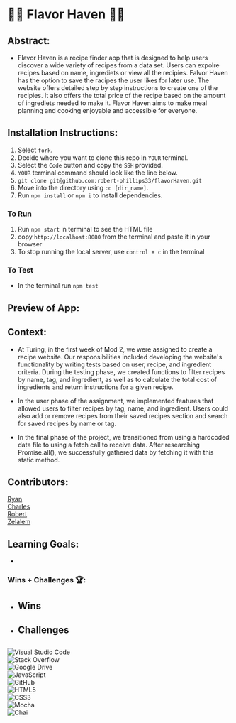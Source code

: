 # 🧑‍🍳 Flavor Haven 👩‍🍳

## Abstract:

- Flavor Haven is a recipe finder app that is designed to help users discover a wide variety of recipes from a data set. Users can expolre recipes based on name, ingrediets or view all the recipies. Falvor Haven has the option to save the racipes the user likes for later use. The website offers detailed step by step instructions to create one of the recipies. It also offers the total price of the recipe based on the amount of ingrediets needed to make it. Flavor Haven aims to make meal planning and cooking enjoyable and accessible for everyone.

## Installation Instructions:

1. Select `fork`.
2. Decide where you want to clone this repo in `YOUR` terminal.
3. Select the `Code` button and copy the `SSH` provided.
4. `YOUR` terminal command should look like the line below.
5. `git clone git@github.com:robert-phillips33/flavorHaven.git`
6. Move into the directory using `cd [dir_name]`.
7. Run `npm install` or `npm i` to install dependencies.

### To Run
1. Run `npm start` in terminal to see the HTML file
2. copy `http://localhost:8080` from the terminal and paste it in your browser
3. To stop running the local server, use `control + c` in the terminal

### To Test
- In the terminal run `npm test`

## Preview of App:



## Context:

- At Turing, in the first week of Mod 2, we were assigned to create a recipe website. Our responsibilities included developing the website's functionality by writing tests based on user, recipe, and ingredient criteria. During the testing phase, we created functions to filter recipes by name, tag, and ingredient, as well as to calculate the total cost of ingredients and return instructions for a given recipe.

- In the user phase of the assignment, we implemented features that allowed users to filter recipes by tag, name, and ingredient. Users could also add or remove recipes from their saved recipes section and search for saved recipes by name or tag.

- In the final phase of the project, we transitioned from using a hardcoded data file to using a fetch call to receive data. After researching Promise.all(), we successfully gathered data by fetching it with this static method.

## Contributors:
[Ryan](https://github.com/ROlearyPro)
<br>
[Charles](https://github.com/DRIF7ER)
<br>
[Robert](https://github.com/robert-phillips33)
<br>
[Zelalem](https://github.com/ZTFitru)


## Learning Goals:
- 

### Wins + Challenges 🏆:
- Wins
  - 

- Challenges
  - 


##
![Visual Studio Code](https://img.shields.io/badge/Visual%20Studio%20Code-0078d7.svg?style=for-the-badge&logo=visual-studio-code&logoColor=white)
<br>
![Stack Overflow](https://img.shields.io/badge/-Stackoverflow-FE7A16?style=for-the-badge&logo=stack-overflow&logoColor=white)
<br>
![Google Drive](https://img.shields.io/badge/Google%20Drive-4285F4?style=for-the-badge&logo=googledrive&logoColor=white)
<br>
![JavaScript](https://img.shields.io/badge/javascript-%23323330.svg?style=for-the-badge&logo=javascript&logoColor=%23F7DF1E)
<br>
![GitHub](https://img.shields.io/badge/github-%23121011.svg?style=for-the-badge&logo=github&logoColor=white)
<br>
![HTML5](https://img.shields.io/badge/html5-%23E34F26.svg?style=for-the-badge&logo=html5&logoColor=white)
<br>
![CSS3](https://img.shields.io/badge/css3-%231572B6.svg?style=for-the-badge&logo=css3&logoColor=white)
<br>
![Mocha](https://img.shields.io/badge/Mocha-8D6748.svg?style=for-the-badge&logo=Mocha&logoColor=white)
<br>
![Chai](https://img.shields.io/badge/Chai-A30701.svg?style=for-the-badge&logo=Chai&logoColor=white)